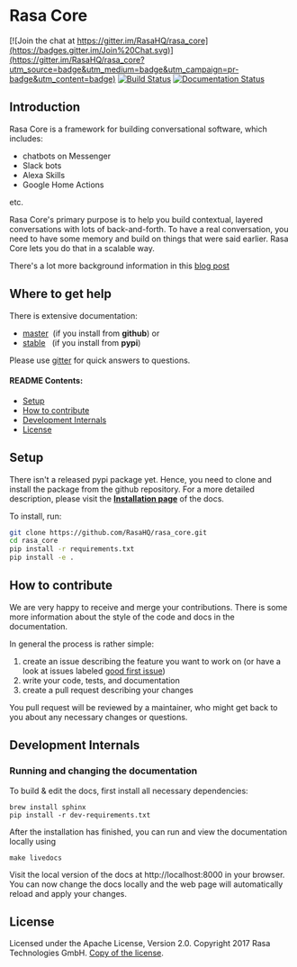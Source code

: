 # Rasa Core
[![Join the chat at https://gitter.im/RasaHQ/rasa_core](https://badges.gitter.im/Join%20Chat.svg)](https://gitter.im/RasaHQ/rasa_core?utm_source=badge&utm_medium=badge&utm_campaign=pr-badge&utm_content=badge)
[![Build Status](https://travis-ci.com/RasaHQ/rasa_core.svg?token=EvwqtzR3SyKxFaNKbxau&branch=master)](https://travis-ci.com/RasaHQ/rasa_core)
[![Documentation Status](https://readthedocs.com/projects/lastmile-rasa-dm/badge/?version=latest)](https://lastmile-rasa-dm.readthedocs-hosted.com/en/latest/?badge=master)


## Introduction

Rasa Core is a framework for building conversational software, which includes:
- chatbots on Messenger
- Slack bots
- Alexa Skills
- Google Home Actions

etc. 

Rasa Core's primary purpose is to help you build contextual, layered conversations with lots of back-and-forth.
To have a real conversation, you need to have some memory and build on things that were said earlier.
Rasa Core lets you do that in a scalable way. 

There's a lot more background information in this [blog post](https://medium.com/rasa-blog/a-new-approach-to-conversational-software-2e64a5d05f2a)

## Where to get help

There is extensive documentation:

- [master](https://lastmile-rasa-dm.readthedocs-hosted.com/en/latest/)&nbsp; (if you install from **github**) or 
- [stable](https://lastmile-rasa-dm.readthedocs-hosted.com/en/stable/)&nbsp;&nbsp; (if you install from **pypi**)


Please use [gitter](https://gitter.im/RasaHQ/rasa_core) for quick answers to 
questions.



#### README Contents:
- [Setup](#setup) 
- [How to contribute](#how-to-contribute)
- [Development Internals](#development-internals)
- [License](#license)

## Setup
There isn't a released pypi package yet. Hence, you need to clone and install 
the package from the github repository. For a more detailed description, please 
visit the [**Installation page**](https://rasahq.github.io/rasa_core/installation.html) 
of the docs.

To install, run:
```bash
git clone https://github.com/RasaHQ/rasa_core.git
cd rasa_core
pip install -r requirements.txt
pip install -e .
```


## How to contribute
We are very happy to receive and merge your contributions. There is some more 
information about the style of the code and docs in the documentation.

In general the process is rather simple:
1. create an issue describing the feature you want to work on (or have a look 
at issues labeled [good first issue](https://github.com/RasaHQ/rasa_core/issues?q=is%3Aopen+is%3Aissue+label%3A%22good+first+issue%22))
2. write your code, tests, and documentation
3. create a pull request describing your changes

You pull request will be reviewed by a maintainer, who might get back to you 
about any necessary changes or questions.

## Development Internals
### Running and changing the documentation
To build & edit the docs, first install all necessary dependencies:

```
brew install sphinx
pip install -r dev-requirements.txt
```

After the installation has finished, you can run and view the documentation 
locally using
```
make livedocs
```

Visit the local version of the docs at http://localhost:8000 in your browser. 
You can now change the docs locally and the web page will automatically reload
and apply your changes.

## License
Licensed under the Apache License, Version 2.0. Copyright 2017 
Rasa Technologies GmbH. [Copy of the license](LICENSE.txt).

